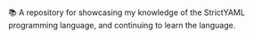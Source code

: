📚️ A repository for showcasing my knowledge of the StrictYAML programming language, and continuing to learn the language. 
